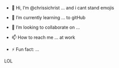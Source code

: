 - 👋 Hi, I’m @chrissichrist ... and i cant stand emojis

- 🌱 I’m currently learning ... to gitHub
- 💞️ I’m looking to collaborate on ...
- 📫 How to reach me ...
at work
- ⚡ Fun fact: ...

LOL

<!---
chrissichrist/chrissichrist is a ✨ special ✨ repository because its `README.md` (this file) appears on your GitHub profile.
You can click the Preview link to take a look at your changes.
--->
